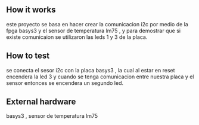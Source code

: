 <!---

This file is used to generate your project datasheet. Please fill in the information below and delete any unused
sections.

You can also include images in this folder and reference them in the markdown. Each image must be less than
512 kb in size, and the combined size of all images must be less than 1 MB.
-->

## How it works
este proyecto se basa en hacer crear la comunicacion i2c por medio de la fpga basys3 y el sensor de temperatura lm75 , y para demostrar que si existe comunicaion se utilizaron las leds 1 y 3 de la placa.


## How to test

se conecta el sesor i2c con la placa basys3 , la cual al estar en reset encendera la led 3 y cuando se tenga comunicacion entre nuestra placa y el sensor entonces se encendera un segundo led.

## External hardware

basys3 , sensor de temperatura lm75 
